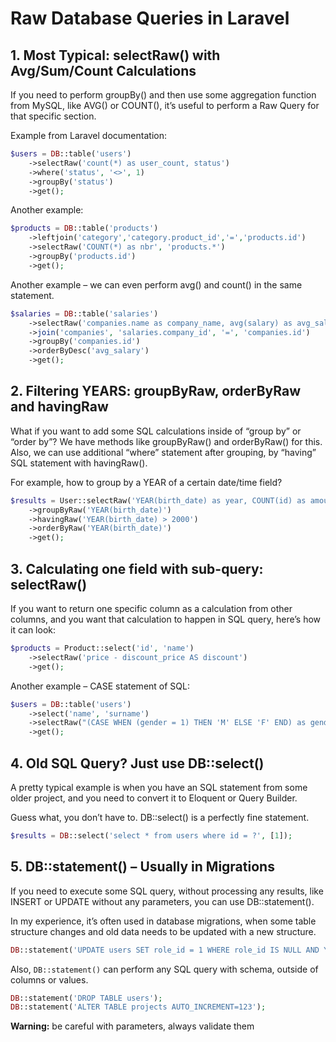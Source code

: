 # Raw Database Queries in Laravel

## 1. Most Typical: selectRaw() with Avg/Sum/Count Calculations
If you need to perform groupBy() and then use some aggregation function from MySQL, like AVG() or COUNT(), it’s useful to perform a Raw Query for that specific section.

Example from Laravel documentation:
```php
$users = DB::table('users')
    ->selectRaw('count(*) as user_count, status')
    ->where('status', '<>', 1)
    ->groupBy('status')
    ->get();
```
Another example:
```php
$products = DB::table('products')
    ->leftjoin('category','category.product_id','=','products.id')
    ->selectRaw('COUNT(*) as nbr', 'products.*')
    ->groupBy('products.id')
    ->get();
```
Another example – we can even perform avg() and count() in the same statement.
```php
$salaries = DB::table('salaries')
    ->selectRaw('companies.name as company_name, avg(salary) as avg_salary, count(*) as people_count')
    ->join('companies', 'salaries.company_id', '=', 'companies.id')
    ->groupBy('companies.id')
    ->orderByDesc('avg_salary')
    ->get();
```
## 2. Filtering YEARS: groupByRaw, orderByRaw and havingRaw
What if you want to add some SQL calculations inside of “group by” or “order by”?
We have methods like groupByRaw() and orderByRaw() for this. Also, we can use additional “where” statement after grouping, by “having” SQL statement with havingRaw().

For example, how to group by a YEAR of a certain date/time field?
```php
$results = User::selectRaw('YEAR(birth_date) as year, COUNT(id) as amount')
    ->groupByRaw('YEAR(birth_date)')
    ->havingRaw('YEAR(birth_date) > 2000')
    ->orderByRaw('YEAR(birth_date)')
    ->get();
```
## 3. Calculating one field with sub-query: selectRaw()
If you want to return one specific column as a calculation from other columns, and you want that calculation to happen in SQL query, here’s how it can look:
```php
$products = Product::select('id', 'name')
    ->selectRaw('price - discount_price AS discount')
    ->get();
```
Another example – CASE statement of SQL:
```php
$users = DB::table('users')
    ->select('name', 'surname')  
    ->selectRaw("(CASE WHEN (gender = 1) THEN 'M' ELSE 'F' END) as gender_text")
    ->get();
```
## 4. Old SQL Query? Just use DB::select()
A pretty typical example is when you have an SQL statement from some older project, and you need to convert it to Eloquent or Query Builder.

Guess what, you don’t have to. DB::select() is a perfectly fine statement.
```php
$results = DB::select('select * from users where id = ?', [1]);
```
## 5. DB::statement() – Usually in Migrations
If you need to execute some SQL query, without processing any results, like INSERT or UPDATE without any parameters, you can use DB::statement().

In my experience, it’s often used in database migrations, when some table structure changes and old data needs to be updated with a new structure.
```php
DB::statement('UPDATE users SET role_id = 1 WHERE role_id IS NULL AND YEAR(created_at) > 2020');
```
Also, `DB::statement()` can perform any SQL query with schema, outside of columns or values.
```php
DB::statement('DROP TABLE users');
DB::statement('ALTER TABLE projects AUTO_INCREMENT=123');
```
**Warning:** be careful with parameters, always validate them